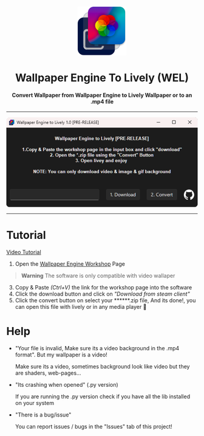 <p align="center">
  <img src="https://raw.githubusercontent.com/CroissantDuNord/we-to-lively/main/media/loog%20WEL.png?token=GHSAT0AAAAAAB6YTS6J5PF54NQ5HFQO46ZKZAU743A" width="128px" height="128px" alt="Logo">
</p>
<h1 align="center">Wallpaper Engine To Lively (WEL)</h1>
<h4 align="center">Convert Wallpaper from Wallpaper Engine to Lively Wallpaper or to an .mp4 file</h4>
</p>
 
 ---

<p align="center">
  <img src="https://raw.githubusercontent.com/CroissantDuNord/we-to-lively/main/media/window.png?token=GHSAT0AAAAAAB6YTS6IVS36OLI4LFLLOA7CZAVAK7A" alt="Logo">
  
---


  
# Tutorial
[Video Tutorial](https://www.youtube.com/watch?v=ynaYieqKuR4)
1. Open the [Wallpaper Engine Workshop](https://steamcommunity.com/app/431960/workshop/) Page
> **Warning**
> The software is only compatible with video wallaper
3. Copy & Paste *(Ctrl+V)* the link for the workshop page into the software
4. Click the download button and click on *"Download from steam client"*
5. Click the convert button on select your ******.zip file, And its done!, you can open this file with lively or in any media player 🎉

# Help
- "Your file is invalid, Make sure its a video background in the .mp4 format". But my wallpaper is a video!

    Make sure its a video, sometimes background look like video but they are shaders, web-pages...

  
- "Its crashing when opened" (.py version)

     If you are running the .py version check if you have all the lib installed on your system
  
- "There is a bug/issue"
     
    You can report issues / bugs in the "Issues" tab of this project!
